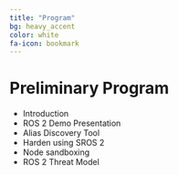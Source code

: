 ```yaml
---
title: "Program"
bg: heavy_accent
color: white
fa-icon: bookmark
---
```


# Preliminary Program
* Introduction
* ROS 2 Demo Presentation
* Alias Discovery Tool
* Harden using SROS 2
* Node sandboxing
* ROS 2 Threat Model

<!--
* **Lunch Break \| 13:30 - 14:30**
  * Break between morning and afternoon tutorials
* **Introduction \| 14:30 - 14:45 \| Gianluca + Ruffin**
  * Session overview
  * Gauging the audience
  * Logistics and reminders
  * <a href="{{ site.baseurl }}{{ post.url }}/content/slides/Introduction.pdf">Slides</a>
* **Motivation \| 14:45 - 15:30 \| Bernhard**
  * Cyber threats in Robotics
  * Existing attacks on ROS
  * Available pentesting tools
  * <a href="{{ site.baseurl }}{{ post.url }}/content/slides/Motivation.pdf">Slides</a>
* **Background \| 15:30 - 16:30 \| Gerardo**
  * Secure DDS spec from OMG
  * Feature and performance analysis
  * Hands on classic Shapes Demo
  * <a href="{{ site.baseurl }}{{ post.url }}/content/slides/Background.pdf">Slides</a>
* **Coffee Break \| 16:30 - 17:00**
  * A chance for folks to catch up and mingle
* **SROS2 Basics \| 17:00 - 18:00 \| Mikael**
  * Implementation details
  * Installation setup and runtime
  * Simple test examples
  * <a href="{{ site.baseurl }}{{ post.url }}/content/slides/SROS2_Basics.pdf">Slides</a>
* **SROS2 Demos \| 18:00 - 18:30 \| Ruffin**
  * Hands on demos and best practices
  * Using Comarmor and Keymint
  * Debugging and monitoring
  * <a href="{{ site.baseurl }}{{ post.url }}/content/slides/SROS2_Demos.pdf">Slides</a>
* **Concluding Remarks \| 18:30 - 19:00 \| Ruffin + Mikael**
  * Future initiatives (e.g. user tooling)
  * Design challenges (e.g. DDS mapping)
  * Q&A and Open Discussion
  * <a href="{{ site.baseurl }}{{ post.url }}/content/slides/Concluding_Remarks.pdf">Slides</a>
-->
